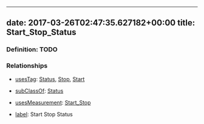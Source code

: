 
---
date: 2017-03-26T02:47:35.627182+00:00
title: Start_Stop_Status
---
### Definition: TODO

### Relationships

* [usesTag](https://brickschema.org/schema/1.0/BrickFrame#usesTag): [Status](https://brickschema.org/schema/1.0/BrickTag#Status), [Stop](https://brickschema.org/schema/1.0/BrickTag#Stop), [Start](https://brickschema.org/schema/1.0/BrickTag#Start)

* [subClassOf](http://www.w3.org/2000/01/rdf-schema#subClassOf): [Status](https://brickschema.org/schema/1.0/Brick#Status)

* [usesMeasurement](https://brickschema.org/schema/1.0/BrickFrame#usesMeasurement): [Start_Stop](https://brickschema.org/schema/1.0/Brick#Start_Stop)

* [label](http://www.w3.org/2000/01/rdf-schema#label): Start Stop Status
